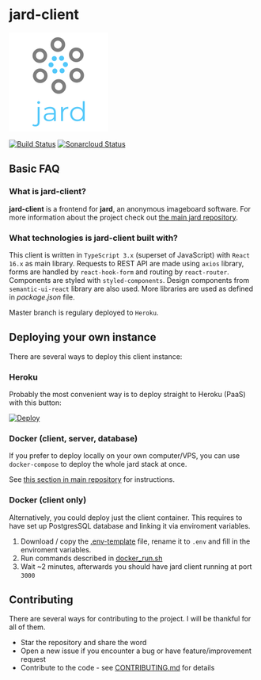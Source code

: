 # jard-client

![jard](public/assets/jard-logo-name.png)

[![Build Status](https://travis-ci.org/njuro/jard-client.svg?branch=master)](https://travis-ci.org/njuro/jard-client)
[![Sonarcloud Status](https://sonarcloud.io/api/project_badges/measure?project=njuro_jard-client&metric=alert_status)](https://sonarcloud.io/dashboard?id=njuro_jard-client)

## Basic FAQ

### What is jard-client?

**jard-client** is a frontend for **jard**, an anonymous imageboard software. For more information about the project check out [the main jard repository](https://github.com/njuro/jard).

### What technologies is jard-client built with?

This client is written in `TypeScript 3.x` (superset of JavaScript) with `React 16.x` as main library. Requests to REST API are made using `axios` library, forms are handled by `react-hook-form` and routing by `react-router`. Components are styled with `styled-components`. Design components from `semantic-ui-react` library are also used. More libraries are used as defined in _package.json_ file.

Master branch is regulary deployed to `Heroku`.

## Deploying your own instance

There are several ways to deploy this client instance:

### Heroku

Probably the most convenient way is to deploy straight to Heroku (PaaS) with this button:

[![Deploy](https://www.herokucdn.com/deploy/button.svg)](https://heroku.com/deploy?template=https://github.com/njuro/jard-client)

### Docker (client, server, database)

If you prefer to deploy locally on your own computer/VPS, you can use `docker-compose` to deploy the whole jard stack at once.

See [this section in main repository](https://github.com/njuro/jard/#docker--client-server-database) for instructions.

### Docker (client only)

Alternatively, you could deploy just the client container. This requires to have set up PostgresSQL database and linking it via enviroment variables.

1. Download / copy the [.env-template](https://github.com/njuro/jard-client/blob/master/.env-template) file, rename it to `.env` and fill in the enviroment variables.
2. Run commands described in [docker_run.sh](https://github.com/njuro/jard-client/blob/master/docker_run.sh)
3. Wait ~2 minutes, afterwards you should have jard client running at port `3000`

## Contributing

There are several ways for contributing to the project. I will be thankful for all of them.

- Star the repository and share the word
- Open a new issue if you encounter a bug or have feature/improvement request
- Contribute to the code - see [CONTRIBUTING.md](https://github.com/njuro/jard-client/blob/master/CONTRIBUTING.md) for details
